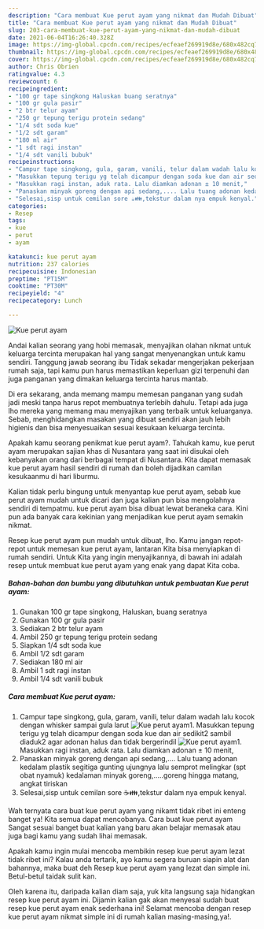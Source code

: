 ```yaml
---
description: "Cara membuat Kue perut ayam yang nikmat dan Mudah Dibuat"
title: "Cara membuat Kue perut ayam yang nikmat dan Mudah Dibuat"
slug: 203-cara-membuat-kue-perut-ayam-yang-nikmat-dan-mudah-dibuat
date: 2021-06-04T16:26:40.328Z
image: https://img-global.cpcdn.com/recipes/ecfeaef269919d8e/680x482cq70/kue-perut-ayam-foto-resep-utama.jpg
thumbnail: https://img-global.cpcdn.com/recipes/ecfeaef269919d8e/680x482cq70/kue-perut-ayam-foto-resep-utama.jpg
cover: https://img-global.cpcdn.com/recipes/ecfeaef269919d8e/680x482cq70/kue-perut-ayam-foto-resep-utama.jpg
author: Chris Obrien
ratingvalue: 4.3
reviewcount: 6
recipeingredient:
- "100 gr tape singkong Haluskan buang seratnya"
- "100 gr gula pasir"
- "2 btr telur ayam"
- "250 gr tepung terigu protein sedang"
- "1/4 sdt soda kue"
- "1/2 sdt garam"
- "180 ml air"
- "1 sdt ragi instan"
- "1/4 sdt vanili bubuk"
recipeinstructions:
- "Campur tape singkong, gula, garam, vanili, telur dalam wadah lalu kocok dengan whisker sampai gula larut"
- "Masukkan tepung terigu yg telah dicampur dengan soda kue dan air sedikit2 sambil diaduk2 agar adonan halus dan tidak bergerindil"
- "Masukkan ragi instan, aduk rata. Lalu diamkan adonan ± 10 menit,"
- "Panaskan minyak goreng dengan api sedang,.... Lalu tuang adonan kedalam plastik segitiga gunting ujungnya lalu semprot melingkar (spt obat nyamuk) kedalaman minyak goreng,.....goreng hingga matang, angkat tiriskan"
- "Selesai,sisp untuk cemilan sore ☕👪,tekstur dalam nya empuk kenyal."
categories:
- Resep
tags:
- kue
- perut
- ayam

katakunci: kue perut ayam 
nutrition: 237 calories
recipecuisine: Indonesian
preptime: "PT15M"
cooktime: "PT30M"
recipeyield: "4"
recipecategory: Lunch

---
```



![Kue perut ayam](https://img-global.cpcdn.com/recipes/ecfeaef269919d8e/680x482cq70/kue-perut-ayam-foto-resep-utama.jpg)

Andai kalian seorang yang hobi memasak, menyajikan olahan nikmat untuk keluarga tercinta merupakan hal yang sangat menyenangkan untuk kamu sendiri. Tanggung jawab seorang ibu Tidak sekadar mengerjakan pekerjaan rumah saja, tapi kamu pun harus memastikan keperluan gizi terpenuhi dan juga panganan yang dimakan keluarga tercinta harus mantab.

Di era  sekarang, anda memang mampu memesan panganan yang sudah jadi meski tanpa harus repot membuatnya terlebih dahulu. Tetapi ada juga lho mereka yang memang mau menyajikan yang terbaik untuk keluarganya. Sebab, menghidangkan masakan yang dibuat sendiri akan jauh lebih higienis dan bisa menyesuaikan sesuai kesukaan keluarga tercinta. 



Apakah kamu seorang penikmat kue perut ayam?. Tahukah kamu, kue perut ayam merupakan sajian khas di Nusantara yang saat ini disukai oleh kebanyakan orang dari berbagai tempat di Nusantara. Kita dapat memasak kue perut ayam hasil sendiri di rumah dan boleh dijadikan camilan kesukaanmu di hari liburmu.

Kalian tidak perlu bingung untuk menyantap kue perut ayam, sebab kue perut ayam mudah untuk dicari dan juga kalian pun bisa mengolahnya sendiri di tempatmu. kue perut ayam bisa dibuat lewat beraneka cara. Kini pun ada banyak cara kekinian yang menjadikan kue perut ayam semakin nikmat.

Resep kue perut ayam pun mudah untuk dibuat, lho. Kamu jangan repot-repot untuk memesan kue perut ayam, lantaran Kita bisa menyiapkan di rumah sendiri. Untuk Kita yang ingin menyajikannya, di bawah ini adalah resep untuk membuat kue perut ayam yang enak yang dapat Kita coba.

<!--inarticleads1-->

##### Bahan-bahan dan bumbu yang dibutuhkan untuk pembuatan Kue perut ayam:

1. Gunakan 100 gr tape singkong, Haluskan, buang seratnya
1. Gunakan 100 gr gula pasir
1. Sediakan 2 btr telur ayam
1. Ambil 250 gr tepung terigu protein sedang
1. Siapkan 1/4 sdt soda kue
1. Ambil 1/2 sdt garam
1. Sediakan 180 ml air
1. Ambil 1 sdt ragi instan
1. Ambil 1/4 sdt vanili bubuk




<!--inarticleads2-->

##### Cara membuat Kue perut ayam:

1. Campur tape singkong, gula, garam, vanili, telur dalam wadah lalu kocok dengan whisker sampai gula larut
<img src="https://img-global.cpcdn.com/steps/c48461a1d82100a3/160x128cq70/kue-perut-ayam-langkah-memasak-1-foto.jpg" alt="Kue perut ayam">1. Masukkan tepung terigu yg telah dicampur dengan soda kue dan air sedikit2 sambil diaduk2 agar adonan halus dan tidak bergerindil
<img src="https://img-global.cpcdn.com/steps/982c796bb55a91d5/160x128cq70/kue-perut-ayam-langkah-memasak-2-foto.jpg" alt="Kue perut ayam">1. Masukkan ragi instan, aduk rata. Lalu diamkan adonan ± 10 menit,
1. Panaskan minyak goreng dengan api sedang,.... Lalu tuang adonan kedalam plastik segitiga gunting ujungnya lalu semprot melingkar (spt obat nyamuk) kedalaman minyak goreng,.....goreng hingga matang, angkat tiriskan
1. Selesai,sisp untuk cemilan sore ☕👪,tekstur dalam nya empuk kenyal.




Wah ternyata cara buat kue perut ayam yang nikamt tidak ribet ini enteng banget ya! Kita semua dapat mencobanya. Cara buat kue perut ayam Sangat sesuai banget buat kalian yang baru akan belajar memasak atau juga bagi kamu yang sudah lihai memasak.

Apakah kamu ingin mulai mencoba membikin resep kue perut ayam lezat tidak ribet ini? Kalau anda tertarik, ayo kamu segera buruan siapin alat dan bahannya, maka buat deh Resep kue perut ayam yang lezat dan simple ini. Betul-betul taidak sulit kan. 

Oleh karena itu, daripada kalian diam saja, yuk kita langsung saja hidangkan resep kue perut ayam ini. Dijamin kalian gak akan menyesal sudah buat resep kue perut ayam enak sederhana ini! Selamat mencoba dengan resep kue perut ayam nikmat simple ini di rumah kalian masing-masing,ya!.

